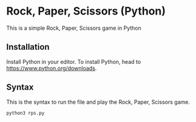 # Rock, Paper, Scissors (Python)

This is a simple Rock, Paper, Scissors game in Python

## Installation

Install Python in your editor. To install Python, head to https://www.python.org/downloads. 

## Syntax

This is the syntax to run the file and play the Rock, Paper, Scissors game.

```
python3 rps.py
```

 
